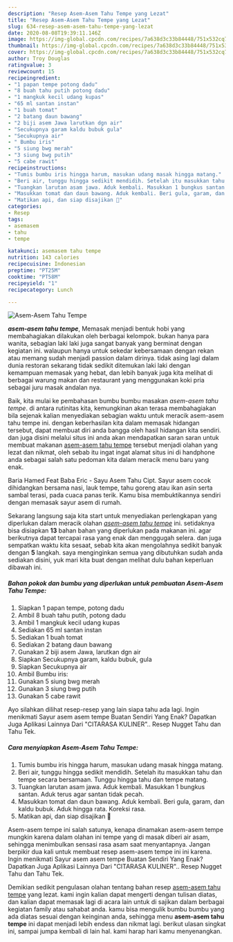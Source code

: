 ```yaml
---
description: "Resep Asem-Asem Tahu Tempe yang Lezat"
title: "Resep Asem-Asem Tahu Tempe yang Lezat"
slug: 634-resep-asem-asem-tahu-tempe-yang-lezat
date: 2020-08-08T19:39:11.146Z
image: https://img-global.cpcdn.com/recipes/7a638d3c33b84448/751x532cq70/asem-asem-tahu-tempe-foto-resep-utama.jpg
thumbnail: https://img-global.cpcdn.com/recipes/7a638d3c33b84448/751x532cq70/asem-asem-tahu-tempe-foto-resep-utama.jpg
cover: https://img-global.cpcdn.com/recipes/7a638d3c33b84448/751x532cq70/asem-asem-tahu-tempe-foto-resep-utama.jpg
author: Troy Douglas
ratingvalue: 3
reviewcount: 15
recipeingredient:
- "1 papan tempe potong dadu"
- "8 buah tahu putih potong dadu"
- "1 mangkuk kecil udang kupas"
- "65 ml santan instan"
- "1 buah tomat"
- "2 batang daun bawang"
- "2 biji asem Jawa larutkan dgn air"
- "Secukupnya garam kaldu bubuk gula"
- "Secukupnya air"
- " Bumbu iris"
- "5 siung bwg merah"
- "3 siung bwg putih"
- "5 cabe rawit"
recipeinstructions:
- "Tumis bumbu iris hingga harum, masukan udang masak hingga matang."
- "Beri air, tunggu hingga sedikit mendidih. Setelah itu masukkan tahu dan tempe secara bersamaan. Tunggu hingga tahu dan tempe matang."
- "Tuangkan larutan asam jawa. Aduk kembali. Masukkan 1 bungkus santan. Aduk terus agar santan tidak pecah."
- "Masukkan tomat dan daun bawang. Aduk kembali. Beri gula, garam, dan kaldu bubuk. Aduk hingga rata. Koreksi rasa."
- "Matikan api, dan siap disajikan 💙"
categories:
- Resep
tags:
- asemasem
- tahu
- tempe

katakunci: asemasem tahu tempe 
nutrition: 143 calories
recipecuisine: Indonesian
preptime: "PT25M"
cooktime: "PT58M"
recipeyield: "1"
recipecategory: Lunch

---
```



![Asem-Asem Tahu Tempe](https://img-global.cpcdn.com/recipes/7a638d3c33b84448/751x532cq70/asem-asem-tahu-tempe-foto-resep-utama.jpg)

<b><i>asem-asem tahu tempe</i></b>, Memasak menjadi bentuk hobi yang membahagiakan dilakukan oleh berbagai kelompok. bukan hanya para wanita, sebagian laki laki juga sangat banyak yang berminat dengan kegiatan ini. walaupun hanya untuk sekedar kebersamaan dengan rekan atau memang sudah menjadi passion dalam dirinya. tidak asing lagi dalam dunia restoran sekarang tidak sedikit ditemukan laki laki dengan kemampuan memasak yang hebat, dan lebih banyak juga kita melihat di berbagai warung makan dan restaurant yang menggunakan koki pria sebagai juru masak andalan nya.

Baik, kita mulai ke pembahasan bumbu bumbu masakan <i>asem-asem tahu tempe</i>. di antara rutinitas kita, kemungkinan akan terasa membahagiakan bila sejenak kalian menyediakan sebagian waktu untuk meracik asem-asem tahu tempe ini. dengan keberhasilan kita dalam memasak hidangan tersebut, dapat membuat diri anda bangga oleh hasil hidangan kita sendiri. dan juga disini melalui situs ini anda akan mendapatkan saran saran untuk membuat makanan <u>asem-asem tahu tempe</u> tersebut menjadi olahan yang lezat dan nikmat, oleh sebab itu ingat ingat alamat situs ini di handphone anda sebagai salah satu pedoman kita dalam meracik menu baru yang enak.

Baria Hamed Feat Baba Eric - Sayu Asem Tahu Cipt. Sayur asem cocok dihidangkan bersama nasi, lauk tempe, tahu goreng atau ikan asin serta sambal terasi, pada cuaca panas terik. Kamu bisa membuktikannya sendiri dengan memasak sayur asem di rumah.


Sekarang langsung saja kita start untuk menyediakan perlengkapan yang diperlukan dalam meracik olahan <u><i>asem-asem tahu tempe</i></u> ini. setidaknya bisa disiapkan <b>13</b> bahan bahan yang diperlukan pada makanan ini. agar berikutnya dapat tercapai rasa yang enak dan menggugah selera. dan juga sempatkan waktu kita sesaat, sebab kita akan mengolahnya sedikit banyak dengan <b>5</b> langkah. saya menginginkan semua yang dibutuhkan sudah anda sediakan disini, yuk mari kita buat dengan melihat dulu bahan keperluan dibawah ini.

<!--inarticleads1-->

##### Bahan pokok dan bumbu yang diperlukan untuk pembuatan Asem-Asem Tahu Tempe:

1. Siapkan 1 papan tempe, potong dadu
1. Ambil 8 buah tahu putih, potong dadu
1. Ambil 1 mangkuk kecil udang kupas
1. Sediakan 65 ml santan instan
1. Sediakan 1 buah tomat
1. Sediakan 2 batang daun bawang
1. Gunakan 2 biji asem Jawa, larutkan dgn air
1. Siapkan Secukupnya garam, kaldu bubuk, gula
1. Siapkan Secukupnya air
1. Ambil  Bumbu iris:
1. Gunakan 5 siung bwg merah
1. Gunakan 3 siung bwg putih
1. Gunakan 5 cabe rawit


Ayo silahkan dilihat resep-resep yang lain siapa tahu ada lagi. Ingin menikmati Sayur asem asem tempe Buatan Sendiri Yang Enak? Dapatkan Juga Aplikasi Lainnya Dari &#34;CITARASA KULINER&#34;.. Resep Nugget Tahu dan Tahu Tek. 

<!--inarticleads2-->

##### Cara menyiapkan Asem-Asem Tahu Tempe:

1. Tumis bumbu iris hingga harum, masukan udang masak hingga matang.
1. Beri air, tunggu hingga sedikit mendidih. Setelah itu masukkan tahu dan tempe secara bersamaan. Tunggu hingga tahu dan tempe matang.
1. Tuangkan larutan asam jawa. Aduk kembali. Masukkan 1 bungkus santan. Aduk terus agar santan tidak pecah.
1. Masukkan tomat dan daun bawang. Aduk kembali. Beri gula, garam, dan kaldu bubuk. Aduk hingga rata. Koreksi rasa.
1. Matikan api, dan siap disajikan 💙


Asem-asem tempe ini salah satunya, kenapa dinamakan asem-asem tempe mungkin karena dalam olahan ini tempe yang di masak diberi air asam, sehingga menimbulkan sensasi rasa asam saat menyantapnya. Jangan berpikir dua kali untuk membuat resep asem-asem tempe ini ini karena. Ingin menikmati Sayur asem asem tempe Buatan Sendiri Yang Enak? Dapatkan Juga Aplikasi Lainnya Dari &#34;CITARASA KULINER&#34;.. Resep Nugget Tahu dan Tahu Tek. 

Demikian sedikit pengulasan olahan tentang bahan resep <u>asem-asem tahu tempe</u> yang lezat. kami ingin kalian dapat mengerti dengan tulisan diatas, dan kalian dapat memasak lagi di acara lain untuk di sajikan dalam berbagai kegiatan family atau sahabat anda. kamu bisa mengulik bumbu bumbu yang ada diatas sesuai dengan keinginan anda, sehingga menu <b>asem-asem tahu tempe</b> ini dapat menjadi lebih endess dan nikmat lagi. berikut ulasan singkat ini, sampai jumpa kembali di lain hal. kami harap hari kamu menyenangkan.
